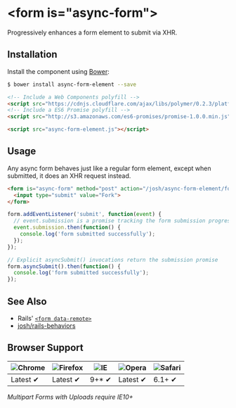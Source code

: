 # &lt;form is="async-form"&gt;

Progressively enhances a form element to submit via XHR.

## Installation

Install the component using [Bower](http://bower.io/):

```sh
$ bower install async-form-element --save
```

```html
<!-- Include a Web Components polyfill -->
<script src="https://cdnjs.cloudflare.com/ajax/libs/polymer/0.2.3/platform.js"></script>
<!-- Include a ES6 Promise polyfill -->
<script src="http://s3.amazonaws.com/es6-promises/promise-1.0.0.min.js"></script>

<script src="async-form-element.js"></script>
```

## Usage

Any async form behaves just like a regular form element, except when submitted, it does an XHR request instead.

```html
<form is="async-form" method="post" action="/josh/async-form-element/fork">
  <input type="submit" value="Fork">
</form>
```

``` javascript
form.addEventListener('submit', function(event) {
  // event.submission is a promise tracking the form submission progress.
  event.submission.then(function() {
    console.log('form submitted successfully');
  });
});

// Explicit asyncSubmit() invocations return the submission promise
form.asyncSubmit().then(function() {
  console.log('form submitted successfully');
});
```

## See Also

* Rails' [`<form data-remote>`](http://edgeguides.rubyonrails.org/working_with_javascript_in_rails.html#form-for)
* [josh/rails-behaviors](https://github.com/josh/rails-behaviors)

## Browser Support

![Chrome](https://raw.github.com/alrra/browser-logos/master/chrome/chrome_48x48.png) | ![Firefox](https://raw.github.com/alrra/browser-logos/master/firefox/firefox_48x48.png) | ![IE](https://raw.github.com/alrra/browser-logos/master/internet-explorer/internet-explorer_48x48.png) | ![Opera](https://raw.github.com/alrra/browser-logos/master/opera/opera_48x48.png) | ![Safari](https://raw.github.com/alrra/browser-logos/master/safari/safari_48x48.png)
--- | --- | --- | --- | --- |
Latest ✔ | Latest ✔ | 9+* ✔ | Latest ✔ | 6.1+ ✔ |

*Multipart Forms with Uploads require IE10+*
